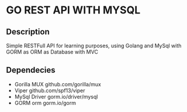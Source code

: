 # **GO REST API WITH MYSQL**

## **Description**

Simple RESTFull API for learning purposes, using Golang and MySql with GORM as ORM as Database with MVC

## **Dependecies**

- Gorilla MUX github.com/gorilla/mux
- Viper github.com/spf13/viper
- MySql Driver gorm.io/driver/mysql
- GORM orm gorm.io/gorm
